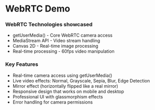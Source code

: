 # WebRTC Demo

### WebRTC Technologies showcased

- getUserMedia() - Core WebRTC camera access
- MediaStream API - Video stream handling
- Canvas 2D - Real-time image processing
- Real-time processing - 60fps video manipulation

### Key Features

- Real-time camera access using getUserMedia()
- Live video effects: Normal, Grayscale, Sepia, Blur, Edge Detection
- Mirror effect (horizontally flipped like a real mirror)
- Responsive design that works on mobile and desktop
- Professional UI with glassmorphism effects
- Error handling for camera permissions
